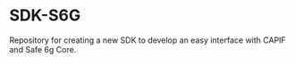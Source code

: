 # SDK-S6G
Repository for creating a new SDK to develop an easy interface with CAPIF and Safe 6g Core.
